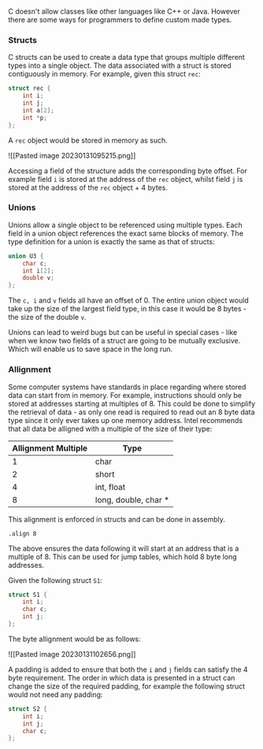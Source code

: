 
C doesn't allow classes like other languages like C++ or Java. However there are some ways for programmers to define custom made types.

### Structs

C structs can be used to create a data type that groups multiple different types into a single object. The data associated with a struct is stored contiguously in memory. For example, given this struct `rec`:

```c
struct rec {
	int i;
	int j;
	int a[2];
	int *p;
};
```





A `rec` object would be stored in memory as such.

![[Pasted image 20230131095215.png]]

Accessing a field of the structure adds the corresponding byte offset. For example field `i` is stored at the address of the `rec` object, whilst field `j` is stored at the address of the `rec` object + 4 bytes. 

### Unions

Unions allow a single object to be referenced using multiple types. Each field in a union object references the exact same blocks of memory. The type definition for a union is exactly the same as that of structs:

```c
union U3 {
	char c;
	int i[2];
	double v;
};
```

The `c, i` and `v` fields all have an offset of 0. The entire union object would take up the size of the largest field type, in this case it would be 8 bytes - the size of the double `v`. 

Unions can lead to weird bugs but can be useful in special cases - like when we know two fields of a struct are going to be mutually exclusive. Which will enable us to save space in the long run.

### Allignment

Some computer systems have standards in place regarding where stored data can start from in memory. For example, instructions should only be stored at addresses starting at multiples of 8. This could be done to simplify the retrieval of data - as only one read is required to read out an 8 byte data type since it only  ever takes up one memory address. Intel recommends that all data be alligned with a multiple of the size of their type:

| Allignment Multiple | Type                 |
| ------------------- | -------------------- |
| 1                   | char                 |
| 2                   | short                |
| 4                   | int, float           |
| 8                   | long, double, char * |

This alignment is enforced in structs and can be done in assembly.

```
.align 8
```

The above ensures the data following it will start at an address that is a multiple of 8. This can be used for jump tables, which hold 8 byte long addresses.

Given the following struct `S1`:

```c
struct S1 {
	int i;
	char c;
	int j;
};
```

The byte allignment would be as follows:

![[Pasted image 20230131102656.png]]

A padding is added to ensure that both the `i` and `j` fields can satisfy the 4 byte requirement. The order in which data is presented in a struct can change the size of the required padding, for example the following struct would not need any padding:

```c
struct S2 {
	int i;
	int j;
	char c;
};
```
